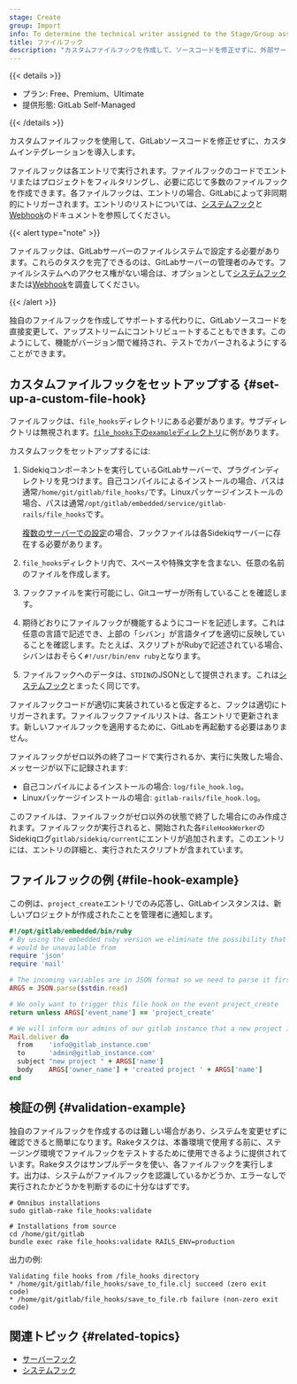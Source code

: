 ```yaml
---
stage: Create
group: Import
info: To determine the technical writer assigned to the Stage/Group associated with this page, see https://handbook.gitlab.com/handbook/product/ux/technical-writing/#assignments
title: ファイルフック
description: "カスタムファイルフックを作成して、ソースコードを修正せずに、外部サービスとGitLab Self-Managedインスタンスをインテグレーションします。"
---
```


{{< details >}}

- プラン: Free、Premium、Ultimate
- 提供形態: GitLab Self-Managed

{{< /details >}}

カスタムファイルフックを使用して、GitLabソースコードを修正せずに、カスタムインテグレーションを導入します。

ファイルフックは各エントリで実行されます。ファイルフックのコードでエントリまたはプロジェクトをフィルタリングし、必要に応じて多数のファイルフックを作成できます。各ファイルフックは、エントリの場合、GitLabによって非同期的にトリガーされます。エントリのリストについては、[システムフック](system_hooks.md)と[Webhook](../user/project/integrations/webhook_events.md)のドキュメントを参照してください。

{{< alert type="note" >}}

ファイルフックは、GitLabサーバーのファイルシステムで設定する必要があります。これらのタスクを完了できるのは、GitLabサーバーの管理者のみです。ファイルシステムへのアクセス権がない場合は、オプションとして[システムフック](system_hooks.md)または[Webhook](../user/project/integrations/webhooks.md)を調査してください。

{{< /alert >}}

独自のファイルフックを作成してサポートする代わりに、GitLabソースコードを直接変更して、アップストリームにコントリビュートすることもできます。このようにして、機能がバージョン間で維持され、テストでカバーされるようにすることができます。

## カスタムファイルフックをセットアップする {#set-up-a-custom-file-hook}

ファイルフックは、`file_hooks`ディレクトリにある必要があります。サブディレクトリは無視されます。[`file_hooks`下の`example`ディレクトリ](https://gitlab.com/gitlab-org/gitlab/-/tree/master/file_hooks/examples)に例があります。

カスタムフックをセットアップするには:

1. Sidekiqコンポーネントを実行しているGitLabサーバーで、プラグインディレクトリを見つけます。自己コンパイルによるインストールの場合、パスは通常`/home/git/gitlab/file_hooks/`です。Linuxパッケージインストールの場合、パスは通常`/opt/gitlab/embedded/service/gitlab-rails/file_hooks`です。

   [複数のサーバーでの設定](reference_architectures/_index.md)の場合、フックファイルは各Sidekiqサーバーに存在する必要があります。

1. `file_hooks`ディレクトリ内で、スペースや特殊文字を含まない、任意の名前のファイルを作成します。
1. フックファイルを実行可能にし、Gitユーザーが所有していることを確認します。
1. 期待どおりにファイルフックが機能するようにコードを記述します。これは任意の言語で記述でき、上部の「シバン」が言語タイプを適切に反映していることを確認します。たとえば、スクリプトがRubyで記述されている場合、シバンはおそらく`#!/usr/bin/env ruby`となります。
1. ファイルフックへのデータは、`STDIN`のJSONとして提供されます。これは[システムフック](system_hooks.md)とまったく同じです。

ファイルフックコードが適切に実装されていると仮定すると、フックは適切にトリガーされます。ファイルフックファイルリストは、各エントリで更新されます。新しいファイルフックを適用するために、GitLabを再起動する必要はありません。

ファイルフックがゼロ以外の終了コードで実行されるか、実行に失敗した場合、メッセージが以下に記録されます:

- 自己コンパイルによるインストールの場合: `log/file_hook.log`。
- Linuxパッケージインストールの場合: `gitlab-rails/file_hook.log`。

このファイルは、ファイルフックがゼロ以外の状態で終了した場合にのみ作成されます。ファイルフックが実行されると、開始された各`FileHookWorker`のSidekiqログ`gitlab/sidekiq/current`にエントリが追加されます。このエントリには、エントリの詳細と、実行されたスクリプトが含まれています。

## ファイルフックの例 {#file-hook-example}

この例は、`project_create`エントリでのみ応答し、GitLabインスタンスは、新しいプロジェクトが作成されたことを管理者に通知します。

```ruby
#!/opt/gitlab/embedded/bin/ruby
# By using the embedded ruby version we eliminate the possibility that our chosen language
# would be unavailable from
require 'json'
require 'mail'

# The incoming variables are in JSON format so we need to parse it first.
ARGS = JSON.parse($stdin.read)

# We only want to trigger this file hook on the event project_create
return unless ARGS['event_name'] == 'project_create'

# We will inform our admins of our gitlab instance that a new project is created
Mail.deliver do
  from    'info@gitlab_instance.com'
  to      'admin@gitlab_instance.com'
  subject "new project " + ARGS['name']
  body    ARGS['owner_name'] + 'created project ' + ARGS['name']
end
```

## 検証の例 {#validation-example}

独自のファイルフックを作成するのは難しい場合があり、システムを変更せずに確認できると簡単になります。Rakeタスクは、本番環境で使用する前に、ステージング環境でファイルフックをテストするために使用できるように提供されています。Rakeタスクはサンプルデータを使い、各ファイルフックを実行します。出力は、システムがファイルフックを認識しているかどうか、エラーなしで実行されたかどうかを判断するのに十分なはずです。

```shell
# Omnibus installations
sudo gitlab-rake file_hooks:validate

# Installations from source
cd /home/git/gitlab
bundle exec rake file_hooks:validate RAILS_ENV=production
```

出力の例:

```plaintext
Validating file hooks from /file_hooks directory
* /home/git/gitlab/file_hooks/save_to_file.clj succeed (zero exit code)
* /home/git/gitlab/file_hooks/save_to_file.rb failure (non-zero exit code)
```

## 関連トピック {#related-topics}

- [サーバーフック](server_hooks.md)
- [システムフック](system_hooks.md)
